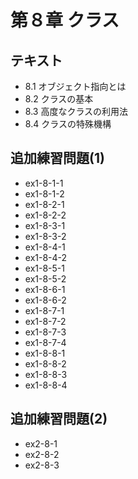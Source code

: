 # 第８章 クラス

## テキスト
- 8.1 オブジェクト指向とは
- 8.2 クラスの基本
- 8.3 高度なクラスの利用法
- 8.4 クラスの特殊機構

## 追加練習問題(1)
- ex1-8-1-1
- ex1-8-1-2
- ex1-8-2-1
- ex1-8-2-2
- ex1-8-3-1
- ex1-8-3-2
- ex1-8-4-1
- ex1-8-4-2
- ex1-8-5-1
- ex1-8-5-2
- ex1-8-6-1
- ex1-8-6-2
- ex1-8-7-1
- ex1-8-7-2
- ex1-8-7-3
- ex1-8-7-4
- ex1-8-8-1
- ex1-8-8-2
- ex1-8-8-3
- ex1-8-8-4

## 追加練習問題(2)
- ex2-8-1
- ex2-8-2
- ex2-8-3
